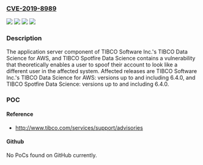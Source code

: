 ### [CVE-2019-8989](https://cve.mitre.org/cgi-bin/cvename.cgi?name=CVE-2019-8989)
![](https://img.shields.io/static/v1?label=Product&message=TIBCO%20Data%20Science%20for%20AWS&color=blue)
![](https://img.shields.io/static/v1?label=Product&message=TIBCO%20Spotfire%20Data%20Science&color=blue)
![](https://img.shields.io/static/v1?label=Version&message=unspecified%20&color=brightgreen)
![](https://img.shields.io/static/v1?label=Vulnerability&message=The%20impact%20of%20this%20vulnerability%20includes%20the%20theoretical%20possibility%20that%20a%20user%20of%20the%20system%20could%20temporarily%20fool%20another%20user%20of%20the%20system%20into%20believing%20they%20were%20someone%20else.&color=brightgreen)

### Description

The application server component of TIBCO Software Inc.'s TIBCO Data Science for AWS, and TIBCO Spotfire Data Science contains a vulnerability that theoretically enables a user to spoof their account to look like a different user in the affected system. Affected releases are TIBCO Software Inc.'s TIBCO Data Science for AWS: versions up to and including 6.4.0, and TIBCO Spotfire Data Science: versions up to and including 6.4.0.

### POC

#### Reference
- http://www.tibco.com/services/support/advisories

#### Github
No PoCs found on GitHub currently.

